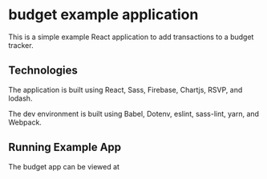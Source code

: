 # budget example application
This is a simple example React application to add transactions to a budget tracker.

## Technologies
The application is built using React, Sass, Firebase, Chartjs, RSVP, and lodash.

The dev environment is built using Babel, Dotenv, eslint, sass-lint, yarn, and Webpack.

## Running Example App
The budget app can be viewed at
